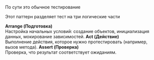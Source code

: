 По сути это обычное тестирование

Этот паттерн разделяет тест на три логические части

**Arrange (Подготовка)**  
Настройка начальных условий: создание объектов, инициализация данных, мокирование зависимостей.
**Act (Действие)**  
Выполнение действия, которое нужно протестировать (например, вызов метода).
**Assert (Проверка)**  
Проверка, что результат соответствует ожиданиям.